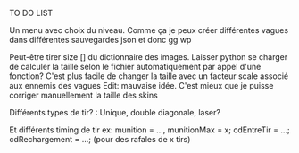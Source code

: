 TO DO LIST

Un menu avec choix du niveau.
Comme ça je peux créer différentes vagues dans différentes sauvegardes json et donc gg wp

Peut-être tirer size [] du dictionnaire des images.
Laisser python se charger de calculer la taille selon le fichier automatiquement par appel d'une fonction?
C'est plus facile de changer la taille avec un facteur scale associé aux ennemis des vagues
Edit: mauvaise idée. C'est mieux que je puisse corriger manuellement la taille des skins

Différents types de tir? :
Unique, double diagonale, laser? 

Et différents timing de tir
ex: munition = ..., munitionMax = x; cdEntreTir = ...; cdRechargement = ...;
(pour des rafales de x tirs)

